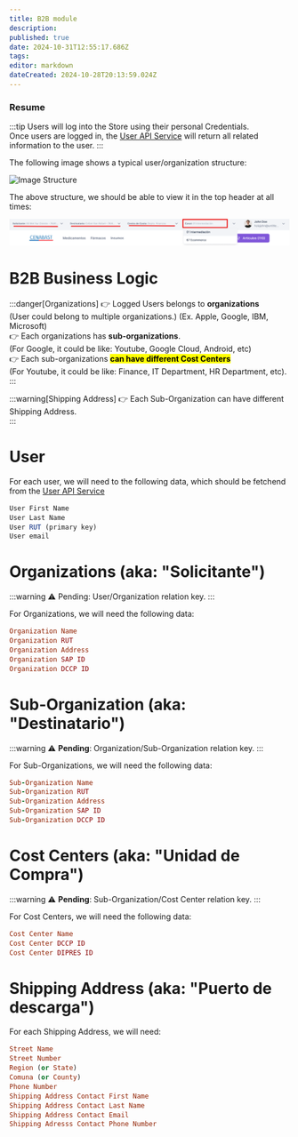 ```yaml
---
title: B2B module
description: 
published: true
date: 2024-10-31T12:55:17.686Z
tags: 
editor: markdown
dateCreated: 2024-10-28T20:13:59.024Z
---
```


### Resume
:::tip
Users will log into the Store using their personal Credentials.\
Once users are logged in, the [User API Service](../../api-rest-services/users.md) will return all related information to the user.
:::

The following image shows a typical user/organization structure:

![Image Structure](/2023-10-26_17-05.png)

The above structure, we should be able to view it in the top header at all times:

![header](/images/img/2023-12-19_09-41.png)


# B2B Business Logic

:::danger[Organizations]
👉 Logged Users belongs to **organizations** \
(User could belong to multiple organizations.) (Ex. Apple, Google, IBM, Microsoft)\
👉 Each organizations has **sub-organizations**.\
(For Google, it could be like: Youtube, Google Cloud, Android, etc)\
👉 Each sub-organizations **<mark>can have different Cost Centers</mark>**\
(For Youtube, it could be like: Finance, IT Department, HR Department, etc).
:::

:::warning[Shipping Address]
👉 Each Sub-Organization can have different Shipping Address.\
:::

# User

For each user, we will need to the following data, which should be fetchend from the [User API Service](../../api-rest-services/users.md)

```jsx
User First Name
User Last Name
User RUT (primary key)
User email
```


# Organizations (aka: "Solicitante")

:::warning
⚠️ Pending: User/Organization relation key.
:::

For Organizations, we will need the following data:

```ruby
Organization Name
Organization RUT
Organization Address
Organization SAP ID
Organization DCCP ID
```




# Sub-Organization (aka: "Destinatario")

:::warning
⚠️ **Pending**: Organization/Sub-Organization relation key.
:::

For Sub-Organizations, we will need the following data:

```ruby
Sub-Organization Name
Sub-Organization RUT
Sub-Organization Address
Sub-Organization SAP ID
Sub-Organization DCCP ID
```

# Cost Centers (aka: "Unidad de Compra")

:::warning
⚠️ **Pending**: Sub-Organization/Cost Center relation key.
:::

For Cost Centers, we will need the following data:

```ruby
Cost Center Name
Cost Center DCCP ID
Cost Center DIPRES ID
```

# Shipping Address (aka: "Puerto de descarga")

For each Shipping Address, we will need:

```ruby
Street Name
Street Number
Region (or State)
Comuna (or County)
Phone Number
Shipping Address Contact First Name
Shipping Address Contact Last Name
Shipping Address Contact Email
Shipping Adresss Contact Phone Number
``` 